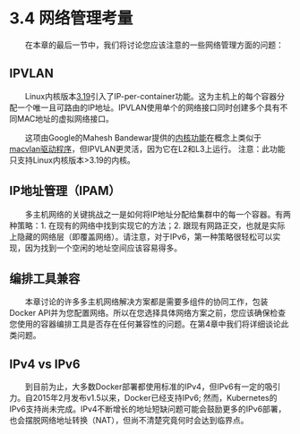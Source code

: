 # 3.4 网络管理考量

&emsp;&emsp;在本章的最后一节中，我们将讨论您应该注意的一些网络管理方面的问题：

## IPVLAN

&emsp;&emsp;Linux内核版本[3.19](https://kernelnewbies.org/Linux_3.19)引入了IP-per-container功能。这为主机上的每个容器分配一个唯一且可路由的IP地址。IPVLAN使用单个的网络接口同时创建多个具有不同MAC地址的虚拟网络接口。

&emsp;&emsp;这项由Google的Mahesh Bandewar提供的[内核功能](https://github.com/torvalds/linux/blob/master/Documentation/networking/ipvlan.txt)在概念上类似于[macvlan驱动程序](http://backreference.org/2014/03/20/some-notes-on-macvlanmacvtap/)，但IPVLAN更灵活，因为它在L2和L3上运行。 注意：此功能只支持Linux内核版本>3.19的内核。

## IP地址管理（IPAM）

&emsp;&emsp;多主机网络的关键挑战之一是如何将IP地址分配给集群中的每一个容器。有两种策略：1. 在现有的网络中找到实现它的方法；2. 跟现有网路正交，也就是实际上隐藏的网络层（即覆盖网络）。请注意，对于IPv6，第一种策略很轻松可以实现，因为找到一个空闲的地址空间应该容易得多。

## 编排工具兼容

&emsp;&emsp;本章讨论的许多多主机网络解决方案都是需要多组件的协同工作，包装Docker API并为您配置网络。所以在您选择具体网络方案之前，您应该确保检查您使用的容器编排工具是否存在任何兼容性的问题。在第4章中我们将详细谈论此类问题。

## IPv4 vs IPv6

&emsp;&emsp;到目前为止，大多数Docker部署都使用标准的IPv4，但IPv6有一定的吸引力。自2015年2月发布v1.5以来，Docker已经支持IPv6; 然而，Kubernetes的IPv6支持尚未完成。IPv4不断增长的地址短缺问题可能会鼓励更多的IPv6部署，也会摆脱网络地址转换（NAT），但尚不清楚究竟何时会达到临界点。
